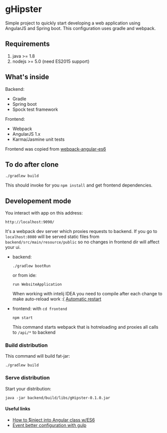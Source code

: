 # gHipster

Simple project to quickly start developing a web application using AngularJS and Spring boot.
This configuration uses gradle and webpack.

## Requirements

  1. java >= 1.8
  2. nodejs >= 5.0 (need ES2015 support)


## What's inside

 Backend:
  * Gradle
  * Spring boot
  * Spock test framework

Frontend:
  * Webpack
  * AngularJS 1.x
  * Karma/Jasmine unit tests

Frontend was copied from [webpack-angular-es6](https://github.com/hanskoff/webpack-angular-es6)

## To do after clone

    ./gradlew build

  This should invoke for you `npm install` and get frontend dependencies.

## Developement mode
You interact with app on this address:

    http://localhost:9090/

  It's a webpack dev server which proxies requests to backend.
  If you go to `localhost:8080` will be served static files from `backend/src/main/resource/public` so no changes in frontend dir will affect your ui.

  * backend:

        ./gradlew bootRun

      or from ide:

        run WebsiteApplication

       When working with intelij IDEA you need to compile after each change to make auto-reload work :(
       [Automatic restart](http://docs.spring.io/spring-boot/docs/current/reference/html/using-boot-devtools.html#using-boot-devtools-restart)
  * frontend: with `cd frontend`

        npm start

      This command starts webpack that is hotreloading and proxies all calls to `/api/*` to backend


### Build distribution
This command will build fat-jar:

    ./gradlew build

### Serve distribution
Start your distribution:

    java -jar backend/build/libs/gHipster-0.1.0.jar


#### Useful links

  * [How to $inject into Angular class w/ES6](http://stackoverflow.com/a/31629505/2011031)
  * [Event better configuration with gulp](https://michael-bull.com/blog/2015/09/29/deployment-ready-websites-with-spring-boot)